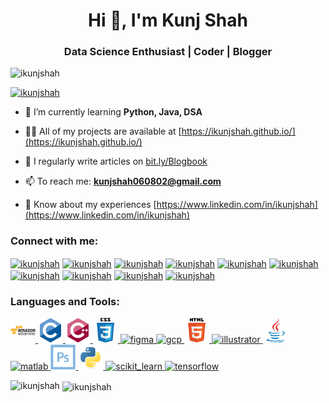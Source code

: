 <h1 align="center">Hi 👋, I'm Kunj Shah</h1>
<h3 align="center">Data Science Enthusiast | Coder | Blogger</h3>

<p align="left"> <img src="https://komarev.com/ghpvc/?username=ikunjshah&label=Profile%20views&color=0e75b6&style=flat" alt="ikunjshah" /> </p>

<p align="left"> <a href="https://twitter.com/ikunjshah" target="blank"><img src="https://img.shields.io/twitter/follow/ikunjshah?logo=twitter&style=for-the-badge" alt="ikunjshah" /></a> </p>

- 🌱 I’m currently learning **Python, Java, DSA**

- 👨‍💻 All of my projects are available at [https://ikunjshah.github.io/](https://ikunjshah.github.io/)

- 📝 I regularly write articles on [bit.ly/Blogbook](bit.ly/Blogbook)

- 📫 To reach me: **kunjshah060802@gmail.com**

- 📄 Know about my experiences [https://www.linkedin.com/in/ikunjshah](https://www.linkedin.com/in/ikunjshah)

<h3 align="left">Connect with me:</h3>
<p align="left">
<a href="https://dev.to/ikunjshah" target="blank"><img align="center" src="https://raw.githubusercontent.com/rahuldkjain/github-profile-readme-generator/master/src/images/icons/Social/devto.svg" alt="ikunjshah" height="30" width="40" /></a>
<a href="https://twitter.com/ikunjshah" target="blank"><img align="center" src="https://raw.githubusercontent.com/rahuldkjain/github-profile-readme-generator/master/src/images/icons/Social/twitter.svg" alt="ikunjshah" height="30" width="40" /></a>
<a href="https://linkedin.com/in/ikunjshah" target="blank"><img align="center" src="https://raw.githubusercontent.com/rahuldkjain/github-profile-readme-generator/master/src/images/icons/Social/linked-in-alt.svg" alt="ikunjshah" height="30" width="40" /></a>
<a href="https://stackoverflow.com/users/ikunjshah" target="blank"><img align="center" src="https://raw.githubusercontent.com/rahuldkjain/github-profile-readme-generator/master/src/images/icons/Social/stack-overflow.svg" alt="ikunjshah" height="30" width="40" /></a>
<a href="https://fb.com/ikunjshah" target="blank"><img align="center" src="https://raw.githubusercontent.com/rahuldkjain/github-profile-readme-generator/master/src/images/icons/Social/facebook.svg" alt="ikunjshah" height="30" width="40" /></a>
<a href="https://instagram.com/ikunjshah" target="blank"><img align="center" src="https://raw.githubusercontent.com/rahuldkjain/github-profile-readme-generator/master/src/images/icons/Social/instagram.svg" alt="ikunjshah" height="30" width="40" /></a>
<a href="https://www.codechef.com/users/ikunjshah" target="blank"><img align="center" src="https://cdn.jsdelivr.net/npm/simple-icons@3.1.0/icons/codechef.svg" alt="ikunjshah" height="30" width="40" /></a>
<a href="https://www.hackerrank.com/ikunjshah" target="blank"><img align="center" src="https://raw.githubusercontent.com/rahuldkjain/github-profile-readme-generator/master/src/images/icons/Social/hackerrank.svg" alt="ikunjshah" height="30" width="40" /></a>
<a href="https://codeforces.com/profile/ikunjshah" target="blank"><img align="center" src="https://raw.githubusercontent.com/rahuldkjain/github-profile-readme-generator/master/src/images/icons/Social/codeforces.svg" alt="ikunjshah" height="30" width="40" /></a>
<a href="https://www.leetcode.com/ikunjshah" target="blank"><img align="center" src="https://raw.githubusercontent.com/rahuldkjain/github-profile-readme-generator/master/src/images/icons/Social/leet-code.svg" alt="ikunjshah" height="30" width="40" /></a>
</p>

<h3 align="left">Languages and Tools:</h3>
<p align="left"> <a href="https://aws.amazon.com" target="_blank" rel="noreferrer"> <img src="https://raw.githubusercontent.com/devicons/devicon/master/icons/amazonwebservices/amazonwebservices-original-wordmark.svg" alt="aws" width="40" height="40"/> </a> <a href="https://www.cprogramming.com/" target="_blank" rel="noreferrer"> <img src="https://raw.githubusercontent.com/devicons/devicon/master/icons/c/c-original.svg" alt="c" width="40" height="40"/> </a> <a href="https://www.w3schools.com/cpp/" target="_blank" rel="noreferrer"> <img src="https://raw.githubusercontent.com/devicons/devicon/master/icons/cplusplus/cplusplus-original.svg" alt="cplusplus" width="40" height="40"/> </a> <a href="https://www.w3schools.com/css/" target="_blank" rel="noreferrer"> <img src="https://raw.githubusercontent.com/devicons/devicon/master/icons/css3/css3-original-wordmark.svg" alt="css3" width="40" height="40"/> </a> <a href="https://www.figma.com/" target="_blank" rel="noreferrer"> <img src="https://www.vectorlogo.zone/logos/figma/figma-icon.svg" alt="figma" width="40" height="40"/> </a> <a href="https://cloud.google.com" target="_blank" rel="noreferrer"> <img src="https://www.vectorlogo.zone/logos/google_cloud/google_cloud-icon.svg" alt="gcp" width="40" height="40"/> </a> <a href="https://www.w3.org/html/" target="_blank" rel="noreferrer"> <img src="https://raw.githubusercontent.com/devicons/devicon/master/icons/html5/html5-original-wordmark.svg" alt="html5" width="40" height="40"/> </a> <a href="https://www.adobe.com/in/products/illustrator.html" target="_blank" rel="noreferrer"> <img src="https://www.vectorlogo.zone/logos/adobe_illustrator/adobe_illustrator-icon.svg" alt="illustrator" width="40" height="40"/> </a> <a href="https://www.java.com" target="_blank" rel="noreferrer"> <img src="https://raw.githubusercontent.com/devicons/devicon/master/icons/java/java-original.svg" alt="java" width="40" height="40"/> </a> <a href="https://www.mathworks.com/" target="_blank" rel="noreferrer"> <img src="https://upload.wikimedia.org/wikipedia/commons/2/21/Matlab_Logo.png" alt="matlab" width="40" height="40"/> </a> <a href="https://www.photoshop.com/en" target="_blank" rel="noreferrer"> <img src="https://raw.githubusercontent.com/devicons/devicon/master/icons/photoshop/photoshop-line.svg" alt="photoshop" width="40" height="40"/> </a> <a href="https://www.python.org" target="_blank" rel="noreferrer"> <img src="https://raw.githubusercontent.com/devicons/devicon/master/icons/python/python-original.svg" alt="python" width="40" height="40"/> </a> <a href="https://scikit-learn.org/" target="_blank" rel="noreferrer"> <img src="https://upload.wikimedia.org/wikipedia/commons/0/05/Scikit_learn_logo_small.svg" alt="scikit_learn" width="40" height="40"/> </a> <a href="https://www.tensorflow.org" target="_blank" rel="noreferrer"> <img src="https://www.vectorlogo.zone/logos/tensorflow/tensorflow-icon.svg" alt="tensorflow" width="40" height="40"/> </a> </p>

<p><img align="left" src="https://github-readme-stats.vercel.app/api/top-langs?username=ikunjshah&show_icons=true&locale=en&layout=compact" alt="ikunjshah" /></p>

<p>&nbsp;<img align="center" src="https://github-readme-stats.vercel.app/api?username=ikunjshah&show_icons=true&locale=en" alt="ikunjshah" /></p>
